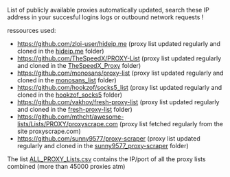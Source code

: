 List of publicly available proxies automatically updated, search these IP address in your succesful logins logs or outbound network requests !

ressources used:
  - https://github.com/zloi-user/hideip.me (proxy list updated regularly and cloned in the [hideip.me](https://github.com/mthcht/awesome-lists/Lists/PROXY/hideip.me) folder)
  - https://github.com/TheSpeedX/PROXY-List (proxy list updated regularly and cloned in the [TheSpeedX_Proxy](https://github.com/mthcht/awesome-lists/Lists/PROXY/TheSpeedX_Proxy) folder)
  - https://github.com/monosans/proxy-list (proxy list updated regularly and cloned in the [monosans_list](https://github.com/mthcht/awesome-lists/Lists/PROXY/monosans_list) folder)
  - https://github.com/hookzof/socks5_list (proxy list updated regularly and cloned in the [hookzof_socks5](https://github.com/mthcht/awesome-lists/Lists/PROXY/hookzof_socks5) folder)
  - https://github.com/vakhov/fresh-proxy-list (proxy list updated regularly and cloned in the [fresh-proxy-list](https://github.com/mthcht/awesome-lists/Lists/PROXY/fresh-proxy-list) folder)
  - https://github.com/mthcht/awesome-lists/Lists/PROXY/proxyscrape.com (proxy list fetched regularly from the site proxyscrape.com)
  - https://github.com/sunny9577/proxy-scraper (proxy list updated regularly and cloned in the [sunny9577_proxy-scraper](https://github.com/mthcht/awesome-lists/Lists/PROXY/sunny9577_proxy-scraper) folder)

The list [ALL_PROXY_Lists.csv](https://github.com/mthcht/awesome-lists/blob/main/Lists/PROXY/ALL_PROXY_Lists.csv) contains the IP/port of all the proxy lists combined (more than 45000 proxies atm)
